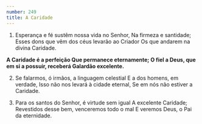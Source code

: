 ```yaml
---
number: 249
title: A Caridade
---
```


1. Esperança e fé sustêm nossa vida no Senhor,
  Na firmeza e santidade;
  Esses dons que vêm dos céus levarão ao Criador
  Os que andarem na divina Caridade.

  __A Caridade é a perfeição
  Que permanece eternamente;
  O fiel a Deus, que em si a possuir, receberá
  Galardão excelente.__

2. Se falarmos, ó irmãos, a linguagem celestial
  E a dos homens, em verdade,
  Isso não nos levará à cidade eternal,
  Se em nós não estiver a Caridade.

3. Para os santos do Senhor, é virtude sem igual
  A excelente Caridade;
  Revestidos desse bem, venceremos todo o mal
  E veremos Deus, o Pai da eternidade.
